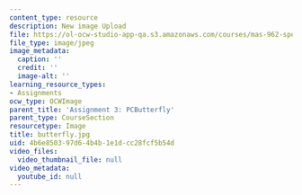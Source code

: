 ```yaml
---
content_type: resource
description: New image Upload
file: https://ol-ocw-studio-app-qa.s3.amazonaws.com/courses/mas-962-special-topics-new-textiles-spring-2010/4b6e850397d64b4b1e1dcc28fcf5b54d_butterfly.jpg
file_type: image/jpeg
image_metadata:
  caption: ''
  credit: ''
  image-alt: ''
learning_resource_types:
- Assignments
ocw_type: OCWImage
parent_title: 'Assignment 3: PCButterfly'
parent_type: CourseSection
resourcetype: Image
title: butterfly.jpg
uid: 4b6e8503-97d6-4b4b-1e1d-cc28fcf5b54d
video_files:
  video_thumbnail_file: null
video_metadata:
  youtube_id: null
---
```

